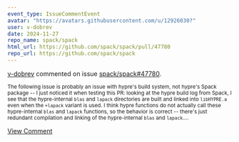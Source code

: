 ```yaml
---
event_type: IssueCommentEvent
avatar: "https://avatars.githubusercontent.com/u/12926030?"
user: v-dobrev
date: 2024-11-27
repo_name: spack/spack
html_url: https://github.com/spack/spack/pull/47780
repo_url: https://github.com/spack/spack
---
```


<a href='https://github.com/v-dobrev' target='_blank'>v-dobrev</a> commented on issue <a href='https://github.com/spack/spack/pull/47780' target='_blank'>spack/spack#47780</a>.

<small>The following issue is probably an issue with hypre's build system, not hypre's Spack package -- I just noticed it when testing this PR: looking at the hypre build log from Spack, I see that the hypre-internal `blas` and `lapack` directories are built and linked into `libHYPRE.a` even when the `+lapack` variant is used. I think hypre functions do not actually call these hypre-internal `blas` and `lapack` functions, so the behavior is correct -- there's just redundant compilation and linking of the hypre-internal `blas` and `lapack`....</small>

<a href='https://github.com/spack/spack/pull/47780' target='_blank'>View Comment</a>